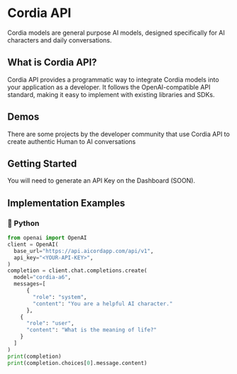 # Cordia API
Cordia models are general purpose AI models, designed specifically for AI characters and daily conversations.

## What is Cordia API?
Cordia API provides a programmatic way to integrate Cordia models into your application as a developer. It follows the OpenAI-compatible API standard, making it easy to implement with existing libraries and SDKs.

## Demos
There are some projects by the developer community that use Cordia API to create authentic Human to AI conversations

## Getting Started
You will need to generate an API Key on the Dashboard (SOON).

## Implementation Examples
### 🐍 Python
```python
from openai import OpenAI
client = OpenAI(
  base_url="https://api.aicordapp.com/api/v1",
  api_key="<YOUR-API-KEY>",
)
completion = client.chat.completions.create(
  model="cordia-a6",
  messages=[
      {
        "role": "system",
        "content": "You are a helpful AI character."
      },
    {
      "role": "user",
      "content": "What is the meaning of life?"
    }
  ]
)
print(completion)
print(completion.choices[0].message.content)
```

